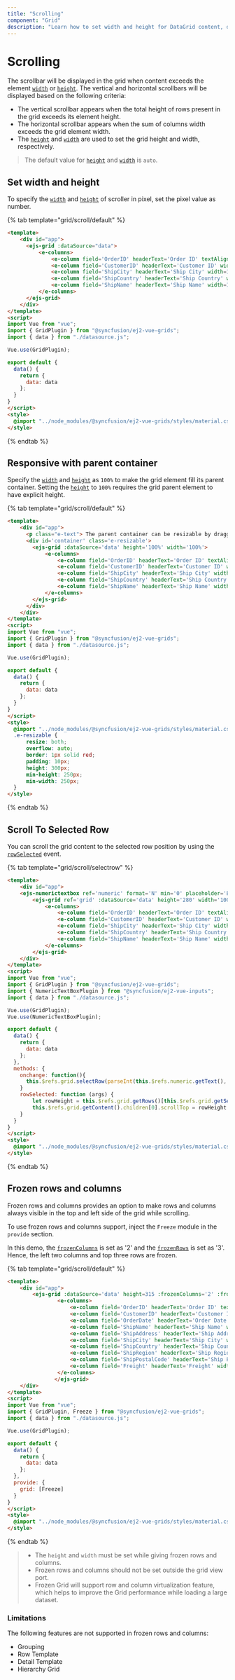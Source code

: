 ```yaml
---
title: "Scrolling"
component: "Grid"
description: "Learn how to set width and height for DataGrid content, display a scrollbar, freeze rows and columns, and make the DataGrid responsive with a parent container."
---
```


# Scrolling

 The scrollbar will be displayed in the grid when content exceeds the element [`width`](../api/grid/#width) or
 [`height`](../api/grid/#height).
 The vertical and horizontal scrollbars will be displayed based on the following criteria:

* The vertical scrollbar appears when the total height of rows present in the grid exceeds its element height.
* The horizontal scrollbar appears when the sum of columns width exceeds the grid element width.
* The [`height`](../api/grid/#height) and [`width`](../api/grid/#width)
are used to set the grid height and width, respectively.

> The default value for [`height`](../api/grid/#height) and [`width`](../api/grid/#width) is `auto`.

## Set width and height

To specify the [`width`](../api/grid/#width) and [`height`](../api/grid/#height)
of scroller in pixel, set the pixel value as number.

{% tab template="grid/scroll/default" %}

```html
<template>
    <div id="app">
      <ejs-grid :dataSource="data">
          <e-columns>
              <e-column field='OrderID' headerText='Order ID' textAlign='Right' width=120></e-column>
              <e-column field='CustomerID' headerText='Customer ID' width=150></e-column>
              <e-column field='ShipCity' headerText='Ship City' width=150></e-column>
              <e-column field='ShipCountry' headerText='Ship Country' width=150></e-column>
              <e-column field='ShipName' headerText='Ship Name' width=150></e-column>
          </e-columns>
      </ejs-grid>
    </div>
</template>
<script>
import Vue from "vue";
import { GridPlugin } from "@syncfusion/ej2-vue-grids";
import { data } from "./datasource.js";

Vue.use(GridPlugin);

export default {
  data() {
    return {
      data: data
    };
  }
}
</script>
<style>
  @import "../node_modules/@syncfusion/ej2-vue-grids/styles/material.css";
</style>
```

{% endtab %}

## Responsive with parent container

Specify the [`width`](../api/grid/#width) and [`height`](../api/grid/#height)
as `100%` to make the grid element fill its parent container.
Setting the [`height`](../api/grid/#height) to `100%` requires the grid parent element to have explicit height.

{% tab template="grid/scroll/default" %}

```html
<template>
    <div id="app">
      <p class="e-text"> The parent container can be resizable by dragging the bottom-right corner.</p>
      <div id='container' class='e-resizable'>
        <ejs-grid :dataSource='data' height='100%' width='100%'>
            <e-columns>
                <e-column field='OrderID' headerText='Order ID' textAlign='Right' width=120></e-column>
                <e-column field='CustomerID' headerText='Customer ID' width=150></e-column>
                <e-column field='ShipCity' headerText='Ship City' width=150></e-column>
                <e-column field='ShipCountry' headerText='Ship Country' width=150></e-column>
                <e-column field='ShipName' headerText='Ship Name' width=150></e-column>
            </e-columns>
        </ejs-grid>
      </div>
    </div>
</template>
<script>
import Vue from "vue";
import { GridPlugin } from "@syncfusion/ej2-vue-grids";
import { data } from "./datasource.js";

Vue.use(GridPlugin);

export default {
  data() {
    return {
      data: data
    };
  }
}
</script>
<style>
  @import "../node_modules/@syncfusion/ej2-vue-grids/styles/material.css";
  .e-resizable {
      resize: both;
      overflow: auto;
      border: 1px solid red;
      padding: 10px;
      height: 300px;
      min-height: 250px;
      min-width: 250px;
  }
</style>
```

{% endtab %}

## Scroll To Selected Row

You can scroll the grid content to the selected row position by using the
[`rowSelected`](../api/grid/#rowselected) event.

{% tab template="grid/scroll/selectrow" %}

```html
<template>
    <div id="app">
    <ejs-numerictextbox ref='numeric' format='N' min='0' placeholder='Enter index to select a row' width=200 :showSpinButton='false' :change='onchange'></ejs-numerictextbox>
        <ejs-grid ref='grid' :dataSource='data' height='280' width='100%' :rowSelected='rowSelected'>
            <e-columns>
                <e-column field='OrderID' headerText='Order ID' textAlign='Right' width=120></e-column>
                <e-column field='CustomerID' headerText='Customer ID' width=150></e-column>
                <e-column field='ShipCity' headerText='Ship City' width=150></e-column>
                <e-column field='ShipCountry' headerText='Ship Country' width=150></e-column>
                <e-column field='ShipName' headerText='Ship Name' width=150></e-column>
            </e-columns>
        </ejs-grid>
    </div>
</template>
<script>
import Vue from "vue";
import { GridPlugin } from "@syncfusion/ej2-vue-grids";
import { NumericTextBoxPlugin } from "@syncfusion/ej2-vue-inputs";
import { data } from "./datasource.js";

Vue.use(GridPlugin);
Vue.use(NumericTextBoxPlugin);

export default {
  data() {
    return {
      data: data
    };
  },
  methods: {
    onchange: function(){
      this.$refs.grid.selectRow(parseInt(this.$refs.numeric.getText(), 10));
    }
    rowSelected: function (args) {
        let rowHeight = this.$refs.grid.getRows()[this.$refs.grid.getSelectedRowIndexes()[0]].scrollHeight;
        this.$refs.grid.getContent().children[0].scrollTop = rowHeight * this.$refs.grid.getSelectedRowIndexes()[0];
    }
  }
}
</script>
<style>
  @import "../node_modules/@syncfusion/ej2-vue-grids/styles/material.css";
</style>
```

{% endtab %}

## Frozen rows and columns

Frozen rows and columns provides an option to make rows and columns always visible in the top and left side of the grid while scrolling.

To use frozen rows and columns support, inject the `Freeze` module in the `provide` section.

In this demo, the [`frozenColumns`](../api/grid/#frozencolumns) is set as '2' and the [`frozenRows`](../api/grid/#frozenrows)
is set as '3'. Hence, the left two columns and top three rows are frozen.

{% tab template="grid/scroll/default" %}

```html
<template>
    <div id="app">
        <ejs-grid :dataSource='data' height=315 :frozenColumns='2' :frozenRows='3' :allowSelection='false' :enableHover='false' width='600'>
                <e-columns>
                    <e-column field='OrderID' headerText='Order ID' textAlign='Right' width=120></e-column>
                    <e-column field='CustomerID' headerText='Customer ID' width=150></e-column>
                    <e-column field='OrderDate' headerText='Order Date' width=130 format='yMd' textAlign='Right' type='date'></e-column>
                    <e-column field='ShipName' headerText='Ship Name' width=150></e-column>
                    <e-column field='ShipAddress' headerText='Ship Address' width=170></e-column>
                    <e-column field='ShipCity' headerText='Ship City' width=150></e-column>
                    <e-column field='ShipCountry' headerText='Ship Country' width=150></e-column>
                    <e-column field='ShipRegion' headerText='Ship Region' width=150></e-column>
                    <e-column field='ShipPostalCode' headerText='Ship Postal Code' width=150></e-column>
                    <e-column field='Freight' headerText='Freight' width=120></e-column>
                </e-columns>
               </ejs-grid>
    </div>
</template>
<script>
import Vue from "vue";
import { GridPlugin, Freeze } from "@syncfusion/ej2-vue-grids";
import { data } from "./datasource.js";

Vue.use(GridPlugin);

export default {
  data() {
    return {
      data: data
    };
  },
  provide: {
    grid: [Freeze]
  }
}
</script>
<style>
  @import "../node_modules/@syncfusion/ej2-vue-grids/styles/material.css";
</style>
```

{% endtab %}

> * The `height` and `width` must be set while giving frozen rows and columns.
> * Frozen rows and columns should not be set outside the grid view port.
> * Frozen Grid will support row and column virtualization feature, which helps to improve the Grid performance while loading a large dataset.

### Limitations

The following features are not supported in frozen rows and columns:

* Grouping
* Row Template
* Detail Template
* Hierarchy Grid
